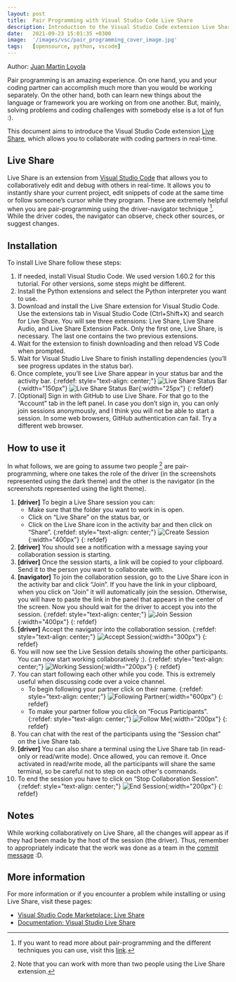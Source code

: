 ```yaml
---
layout: post
title:  Pair Programming with Visual Studio Code Live Share
description: Introduction to the Visual Studio Code extension Live Share which allows you to edit snippets collaboratively.
date:   2021-09-23 15:01:35 +0300
image:  '/images/vsc/pair_programming_cover_image.jpg'
tags:   [opensource, python, vscode]
---
```


Author:  [Juan Martin Loyola](https://jmloyola.github.io/)

Pair programming is an amazing experience. On one hand, you and your coding partner can accomplish much more than you would be working separately. On the other hand, both can learn new things about the language or framework you are working on from one another. But, mainly, solving problems and coding challenges with somebody else is a lot of fun :).


This document aims to introduce the Visual Studio Code extension [Live Share](https://visualstudio.microsoft.com/services/live-share/), which allows you to collaborate with coding partners in real-time.

## Live Share
Live Share is an extension from [Visual Studio Code](https://code.visualstudio.com/) that allows you to collaboratively edit and debug with others in real-time. It allows you to instantly share your current project, edit snippets of code at the same time or follow someone’s cursor while they program.
These are extremely helpful when you are pair-programming using the driver-navigator technique [^1]. While the driver codes, the navigator can observe, check other sources, or suggest changes.

[^1]: If you want to read more about pair-programming and the different techniques you can use, visit this [link](https://medium.com/@weblab_tech/pair-programming-guide-a76ca43ff389).

## Installation
To install Live Share follow these steps:
1. If needed, install Visual Studio Code. We used version 1.60.2 for this tutorial. For other versions, some steps might be different.
2. Install the Python extensions and select the Python interpreter you want to use.
3. Download and install the Live Share extension for Visual Studio Code. Use the extensions tab in Visual Studio Code (Ctrl+Shift+X) and search for Live Share. You will see three extensions: Live Share, Live Share Audio, and Live Share Extension Pack. Only the first one, Live Share, is necessary. The last one contains the two previous extensions.
4. Wait for the extension to finish downloading and then reload VS Code when prompted.
5. Wait for Visual Studio Live Share to finish installing dependencies (you’ll see progress updates in the status bar).
6. Once complete, you’ll see Live Share appear in your status bar and the activity bar.
    {:refdef: style="text-align: center;"}
    ![Live Share Status Bar](/images/vsc/live_share_status_bar.png){:width="150px"}
    ![Live Share Status Bar](/images/vsc/live_share_activity_bar.png){:width="25px"}
    {: refdef}
7. [Optional] Sign in with GitHub to use Live Share. For that go to the “Account” tab in the left panel. In case you don’t sign in, you can only join sessions anonymously, and I think you will not be able to start a session. In some web browsers, GitHub authentication can fail. Try a different web browser.

## How to use it
In what follows, we are going to assume two people [^2] are pair-programming, where one takes the role of the driver (in the screenshots represented using the dark theme) and the other is the navigator (in the screenshots represented using the light theme).

[^2]: Note that you can work with more than two people using the Live Share extension.

1. **[driver]** To begin a Live Share session you can:
    - Make sure that the folder you want to work in is open.
    - Click on “Live Share” on the status bar, or
    - Click on the Live Share icon in the activity bar and then click on “Share”.
    {:refdef: style="text-align: center;"}
    ![Create Session](/images/vsc/create_session.png){:width="400px"}
    {: refdef}
2. **[driver]** You should see a notification with a message saying your collaboration session is starting.
3. **[driver]** Once the session starts, a link will be copied to your clipboard. Send it to the person you want to collaborate with.
4. **[navigator]** To join the collaboration session, go to the Live Share icon in the activity bar and click “Join”. If you have the link in your clipboard, when you click on “Join” it will automatically join the session. Otherwise, you will have to paste the link in the panel that appears in the center of the screen. Now you should wait for the driver to accept you into the session.
    {:refdef: style="text-align: center;"}
    ![Join Session](/images/vsc/join_session.png){:width="400px"}
    {: refdef}
5. **[driver]** Accept the navigator into the collaboration session.
    {:refdef: style="text-align: center;"}
    ![Accept Session](/images/vsc/accept_session.png){:width="300px"}
    {: refdef}
6. You will now see the Live Session details showing the other participants. You can now start working collaboratively :).
    {:refdef: style="text-align: center;"}
    ![Working Session](/images/vsc/working_session.png){:width="200px"}
    {: refdef}
7. You can start following each other while you code. This is extremely useful when discussing code over a voice channel.
    - To begin following your partner click on their name.
        {:refdef: style="text-align: center;"}
        ![Following Partner](/images/vsc/following_you.png){:width="600px"}
        {: refdef}
    - To make your partner follow you click on “Focus Participants”.
        {:refdef: style="text-align: center;"}
        ![Follow Me](/images/vsc/follow_me.png){:width="200px"}
        {: refdef}
8. You can chat with the rest of the participants using the “Session chat” on the Live Share tab.
9. **[driver]** You can also share a terminal using the Live Share tab (in read-only or read/write mode). Once allowed, you can remove it. Once activated in read/write mode, all the participants will share the same terminal, so be careful not to step on each other's commands.
10. To end the session you have to click on “Stop Collaboration Session”.
    {:refdef: style="text-align: center;"}
    ![End Session](/images/vsc/end_session.png){:width="200px"}
    {: refdef}

## Notes
While working collaboratively on Live Share, all the changes will appear as if they had been made by the host of the session (the driver). Thus, remember to appropriately indicate that the work was done as a team in the [commit message](https://docs.github.com/es/github/committing-changes-to-your-project/creating-and-editing-commits/creating-a-commit-with-multiple-authors) :D.

## More information
For more information or if you encounter a problem while installing or using Live Share, visit these pages:
- [Visual Studio Code Marketplace: Live Share](https://marketplace.visualstudio.com/items?itemName=MS-vsliveshare.vsliveshare)
- [Documentation: Visual Studio Live Share](https://docs.microsoft.com/en-us/visualstudio/liveshare/)
